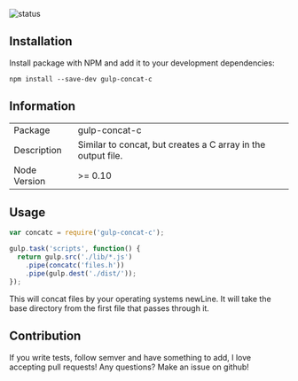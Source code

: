 ![status](https://secure.travis-ci.org/antonyx/gulp-concat-c.svg?branch=master)

## Installation

Install package with NPM and add it to your development dependencies:

`npm install --save-dev gulp-concat-c`

## Information

<table>
<tr>
<td>Package</td><td>gulp-concat-c</td>
</tr>
<tr>
<td>Description</td>
<td>Similar to concat, but creates a C array in the output file.</td>
</tr>
<tr>
<td>Node Version</td>
<td>>= 0.10</td>
</tr>
</table>

## Usage

```js
var concatc = require('gulp-concat-c');

gulp.task('scripts', function() {
  return gulp.src('./lib/*.js')
    .pipe(concatc('files.h'))
    .pipe(gulp.dest('./dist/'));
});
```

This will concat files by your operating systems newLine. It will take the base directory from the first file that passes through it.

## Contribution

If you write tests, follow semver and have something to add, I love accepting pull requests!
Any questions? Make an issue on github! 
